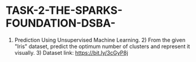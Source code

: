 # TASK-2-THE-SPARKS-FOUNDATION-DSBA-
1) Prediction Using Unsupervised Machine Learning. 2) From the given "Iris" dataset, predict the optimum number of clusters and represent it visually. 3) Dataset link: https://bit.ly/3cGyP8j
